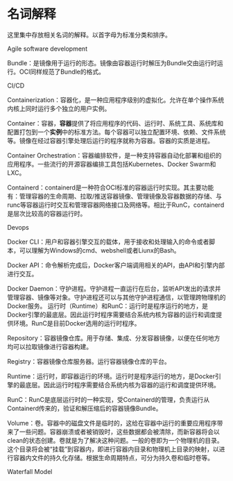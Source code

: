 # 名词解释

这里集中存放相关名词的解释。以首字母为标准分类和排序。

Agile software development

Bundle：是镜像用于运行的形态。镜像由容器运行时解压为Bundle交由运行时运行。OCI同样规范了Bundle的格式。

CI/CD

Containerization：容器化，是一种应用程序级别的虚拟化。允许在单个操作系统内核上同时运行多个独立的用户实例。

Container：容器，**容器**提供了将应用程序的代码、运行时、系统工具、系统库和配置打包到一个**实例**中的标准方法。每个容器可以独立配置环境、依赖、文件系统等。镜像在经过容器引擎处理后运行的程序就称为容器。容器的实质是进程。

Container Orchestration：容器编排软件，是一种支持容器自动化部署和组织的应用程序。一些流行的开源容器编排工具包括Kubernetes、Docker Swarm和LXC。

Containerd：containerd是一种符合OCI标准的容器运行时实现。其主要功能有：管理容器的生命周期、拉取/推送容器镜像、管理镜像及容器数据的存储、与runc等容器运行时交互和管理容器网络接口及网络等。相比于RunC，containerd是层次比较高的容器运行时。

Devops

Docker CLI：用户和容器引擎交互的载体，用于接收和处理输入的命令或者脚本，可以理解为Windows的cmd、webshell或者Liunx的Bash。&#x20;

Docker API：命令解析完成后，Docker客户端调用相关的API，由API和引擎内部进行交互。&#x20;

Docker Daemon：守护进程。守护进程一直运行在后台，监听API发出的请求并管理容器、镜像等对象。守护进程还可以与其他守护进程通信，以管理跨物理机的Docker服务。 运行时（Runtime）和RunC：运行时是程序运行的地方，是Docker引擎的最底层。因此运行时程序需要结合系统内核为容器的运行和调度提供环境。RunC是目前Docker选用的运行时程序。&#x20;

Repository：容器镜像仓库。用于存储、集成、分发容器镜像，以便在任何地方均可以拉取镜像进行容器构建。

Registry：容器镜像仓库服务器。运行容器镜像仓库的平台。

Runtime：运行时，即容器运行的环境。运行时是程序运行的地方，是Docker引擎的最底层。因此运行时程序需要结合系统内核为容器的运行和调度提供环境。

RunC：RunC是底层运行时的一种实现，受Containerd的管理，负责运行从Containerd传来的，验证和解压缩后的容器镜像Bundle。

Volume：卷。容器中的磁盘文件是临时的，这给在容器中运行的重要应用程序带来了一些问题。容器崩溃或者被销毁时，这些数据都会被清除，而新容器将会以clean的状态创建。卷就是为了解决这种问题。一般的卷即为一个物理机的目录。这个目录将会被“挂载”到容器内，即进行容器内目录和物理机上目录的映射，以进行容器内文件的持久化存储。根据生命周期特点，可分为持久卷和临时卷等。

Waterfall Model





